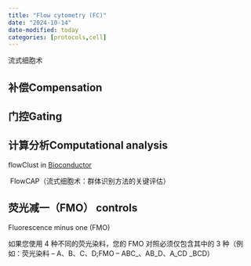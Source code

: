 ```yaml
---
title: "Flow cytometry (FC)"
date: "2024-10-14"
date-modified: today
categories: [protocols,cell]
---
```


流式细胞术

## 补偿Compensation

## 门控Gating

## 计算分析Computational analysis

flowClust in [Bioconductor](https://en.wikipedia.org/wiki/Bioconductor)

 FlowCAP（流式细胞术：群体识别方法的关键评估）

## 荧光减一（FMO） controls

Fluorescence minus one (FMO) 

如果您使用 4 种不同的荧光染料，您的 FMO 对照必须仅包含其中的 3 种（例如：荧光染料 – A、B、C、D;FMO – ABC\_、AB_D、A_CD \_BCD）

